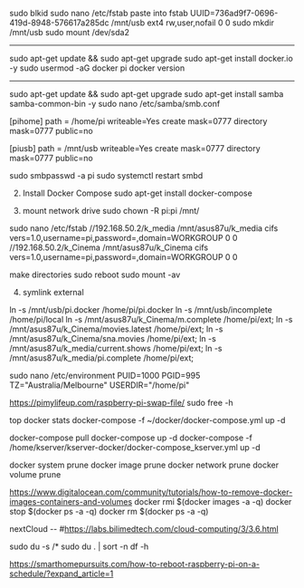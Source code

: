 
sudo blkid
sudo nano /etc/fstab
paste into fstab
UUID=736ad9f7-0696-419d-8948-576617a285dc /mnt/usb ext4 rw,user,nofail 0 0
sudo mkdir /mnt/usb
sudo mount /dev/sda2

-------

sudo apt-get update && sudo apt-get upgrade
sudo apt-get install docker.io -y
sudo usermod -aG docker pi
docker version

--------

sudo apt-get update && sudo apt-get upgrade
sudo apt-get install samba samba-common-bin -y
sudo nano /etc/samba/smb.conf

[pihome]
path = /home/pi
writeable=Yes
create mask=0777
directory mask=0777
public=no

[piusb]
path = /mnt/usb
writeable=Yes
create mask=0777
directory mask=0777
public=no

sudo smbpasswd -a pi
sudo systemctl restart smbd


2. Install Docker Compose
sudo apt-get install docker-compose

3. mount network drive
sudo chown -R pi:pi /mnt/

sudo nano /etc/fstab
//192.168.50.2/k_media /mnt/asus87u/k_media cifs vers=1.0,username=pi,password=,domain=WORKGROUP 0 0
//192.168.50.2/k_Cinema /mnt/asus87u/k_Cinema cifs vers=1.0,username=pi,password=,domain=WORKGROUP 0 0

make directories
sudo reboot
sudo mount -av

4. symlink external

ln -s /mnt/usb/pi.docker /home/pi/pi.docker
ln -s /mnt/usb/incomplete /home/pi/local
ln -s /mnt/asus87u/k_Cinema/m.complete /home/pi/ext;
ln -s /mnt/asus87u/k_Cinema/movies.latest /home/pi/ext;
ln -s /mnt/asus87u/k_Cinema/sna.movies /home/pi/ext;
ln -s /mnt/asus87u/k_media/current.shows /home/pi/ext;
ln -s /mnt/asus87u/k_media/pi.complete /home/pi/ext;

sudo nano /etc/environment
PUID=1000
PGID=995
TZ="Australia/Melbourne"
USERDIR="/home/pi"

https://pimylifeup.com/raspberry-pi-swap-file/
sudo free -h


top
docker stats
docker-compose -f ~/docker/docker-compose.yml up -d

docker-compose pull
docker-compose up -d
docker-compose -f /home/kserver/kserver-docker/docker-compose_kserver.yml up -d

docker system prune
docker image prune
docker network prune
docker volume prune

https://www.digitalocean.com/community/tutorials/how-to-remove-docker-images-containers-and-volumes
docker rmi $(docker images -a -q)
docker stop $(docker ps -a -q)
docker rm $(docker ps -a -q)

nextCloud --
#https://labs.bilimedtech.com/cloud-computing/3/3.6.html

sudo du -s /*
 sudo du . | sort -n
 df -h

https://smarthomepursuits.com/how-to-reboot-raspberry-pi-on-a-schedule/?expand_article=1
